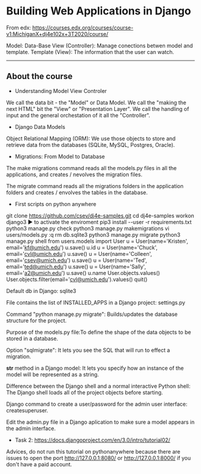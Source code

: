 # Building Web Applications in Django

From edx:
https://courses.edx.org/courses/course-v1:MichiganX+dj4e102x+3T2020/course/

Model: Data-Base
View (Controller): Manage conections betwen model and template.
Template (View): The information that the user can watch. 


------------------------------------------------------------------------------
## About the course

- Understanding Model View Controler

We call the data bit  - the "Model" or Data Model.
We call the "making the next HTML" bit the "View" or "Presentation Layer".
We call the handling of input and the general orchestation of it all the "Controller".

- Django Data Models

Object Relational Mapping (ORM): We use those objects to store and retrieve data from the databases (SQLite, MySQL, Postgres, Oracle).

- Migrations: From Model to Database

The make migrations command reads all the models.py files in all the applications, and creates / nevolves the migration files.

The migrate command reads all the migrations folders in the application folders and creates / envolves the tables in the database.

- First scripts on python anywhere

git clone https://github.com/csev/dj4e-samples.git
cd dj4e-samples
workon django3 ► to activate the enviroment
pip3 install --user -r requirements.txt
python3 manage.py check
python3 manage.py makemigrations
vi users/models.py
:q
rm db.sqlite3
python3 manage.py migrate
python3 manage.py shell
    from users.models import User 
    u = User(name='Kristen', email='kf@umich.edu')
    u.save()
    u.id
    u = User(name='Chuck', email='cvl@umich.edu')
    u.save()
    u = User(name='Colleen', email='csev@umich.edu')
    u.save()
    u = User(name='Ted', email='ted@umich.edu') 
    u.save()
    u = User(name='Sally', email='a2@umich.edu')
    u.save()
    u.name
    User.objects.values() 
    User.objects.filter(email='cvl@umich.edu').values()
    quit() 

Default db in Django: sqlite3

File contains the list of INSTALLED_APPS in a Django project: settings.py

Command "python manage.py migrate": Builds/updates the database structure for the project.

Purpose of the models.py file:To define the shape of the data objects to be stored in a database.

Option "sqlmigrate": It lets you see the SQL that will run to effect a migration.

__str__ method in a Django model: It lets you specify how an instance of the model will be represented as a string.

Difference between the Django shell and a normal interactive Python shell: The Django shell loads all of the project objects before starting.

Django command to create a user/password for the admin user interface: createsuperuser.

Edit the admin.py file in a Django aplication to make sure a model appears in the admin interface.

- Task 2:
https://docs.djangoproject.com/en/3.0/intro/tutorial02/

Advices, do not run this tutorial on pythonanywhere because there are issues to open the port http://127.0.0.1:8080/ or http://127.0.0.1:8000/ if you don't have a paid account. 